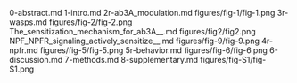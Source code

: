 0-abstract.md
1-intro.md
2r-ab3A_modulation.md
figures/fig-1/fig-1.png
3r-wasps.md
figures/fig-2/fig-2.png
The_sensitization_mechanism_for_ab3A__.md
figures/fig2/fig2.png
NPF_NPFR_signaling_actively_sensitize__.md
figures/fig-9/fig-9.png
4r-npfr.md
figures/fig-5/fig-5.png
5r-behavior.md
figures/fig-6/fig-6.png
6-discussion.md
7-methods.md
8-supplementary.md
figures/fig-S1/fig-S1.png